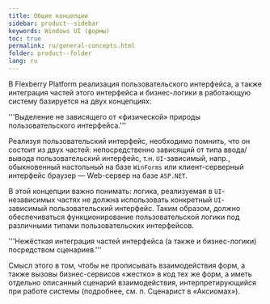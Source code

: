 ```yaml
---
title: Общие концепции
sidebar: product--sidebar
keywords: Windows UI (формы)
toc: true
permalink: ru/general-concepts.html
folder: product--folder
lang: ru
---
```


В Flexberry Platform реализация пользовательского интерфейса, а также интеграция частей этого интерфейса и бизнес-логики в работающую систему базируется на двух концепциях:

'''Выделение не зависящего от «физической» природы пользовательского интерфейса.'''

Реализуя пользовательский интерфейс, необходимо помнить, что он состоит из двух частей: непосредственно зависящий от типа ввода/вывода пользовательский интерфейс, т.н. `UI`-зависимый, напр., обыкновенный настольный на базе `WinForms` или клиент-серверный интерфейс браузер — Web-сервер на базе `ASP.NET`.

В этой концепции важно понимать: логика, реализуемая в `UI`-независимых частях не должна использовать конкретный `UI`-зависимый пользовательский интерфейс. Таким образом, должно обеспечиваться функционирование пользовательской логики под различными типами пользовательских интерфейсов.

'''Нежёсткая интеграция частей интерфейса (а также и бизнес-логики) посредством сценариев.'''

Смысл этого в том, чтобы не прописывать взаимодействия форм, а также вызовы бизнес-сервисов «жестко» в код тех же форм, а иметь отдельно описанный сценарий взаимодействия, интерпретирующийся при работе системы (подробнее, см. п. Сценарист в «Аксиомах»).